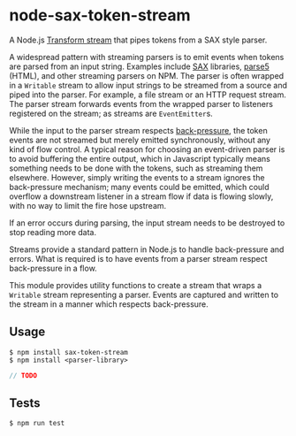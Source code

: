 # node-sax-token-stream

A Node.js [Transform stream][1] that pipes tokens from a SAX style parser.

A widespread pattern with streaming parsers is to emit events when tokens are parsed from an
input string. Examples include [SAX][2] libraries, [parse5][3] (HTML), and other streaming 
parsers on NPM. The parser is often wrapped in a `Writable` stream to allow input strings to 
be streamed from a source and piped into the parser. For example, a file stream or an HTTP 
request stream. The parser stream forwards events from the wrapped parser to listeners 
registered on the stream; as streams are `EventEmitter`s.

While the input to the parser stream respects [back-pressure][4], the token events are not
streamed but merely emitted synchronously, without any kind of flow control. A typical reason
for choosing an event-driven parser is to avoid buffering the entire output, which in
Javascript typically means something needs to be done with the tokens, such as streaming
them elsewhere. However, simply writing the events to a stream ignores the back-pressure
mechanism; many events could be emitted, which could overflow a downstream listener in a
stream flow if data is flowing slowly, with no way to limit the fire hose upstream.

If an error occurs during parsing, the input stream needs to be destroyed to stop
reading more data.

Streams provide a standard pattern in Node.js to handle back-pressure and errors. What is
required is to have events from a parser stream respect back-pressure in a flow.

This module provides utility functions to create a stream that wraps a `Writable` stream 
representing a parser. Events are captured and written to the stream in a manner which respects
back-pressure.

[1]: https://nodejs.org/docs/latest-v18.x/api/stream.html#class-streamtransform
[2]: https://www.npmjs.com/package/sax
[3]: https://www.npmjs.com/package/parse5-sax-parser
[4]: https://nodejs.org/en/learn/modules/backpressuring-in-streams

## Usage

```shell
$ npm install sax-token-stream
$ npm install <parser-library>
```

```javascript
// TODO
```

## Tests

```shell
$ npm run test
```

